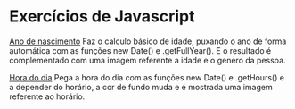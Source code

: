 # Exercícios de Javascript

[Ano de nascimento](https://github.com/ViniciusCoutt/exercicios-js/tree/main/anodenascimento)
Faz o calculo básico de idade, puxando o ano de forma automática com as funções new Date() e .getFullYear(). E o resultado é complementado com uma imagem referente a idade e o genero da pessoa. 

[Hora do dia](https://github.com/ViniciusCoutt/exercicios-js/tree/main/horadodia)
Pega a hora do dia com as funções new Date() e .getHours() e a depender do horário, a cor de fundo muda e é mostrada uma imagem referente ao horário.



